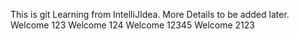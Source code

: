 This is git Learning from IntelliJIdea. 
More Details to be added later.
Welcome 123
Welcome 124
Welcome 12345
Welcome 2123
